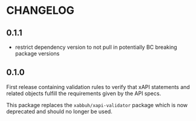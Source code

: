 CHANGELOG
=========

0.1.1
-----

* restrict dependency version to not pull in potentially BC breaking package
  versions

0.1.0
-----

First release containing validation rules to verify that xAPI statements and
related objects fulfill the requirements given by the API specs.

This package replaces the `xabbuh/xapi-validator` package which is now
deprecated and should no longer be used.
